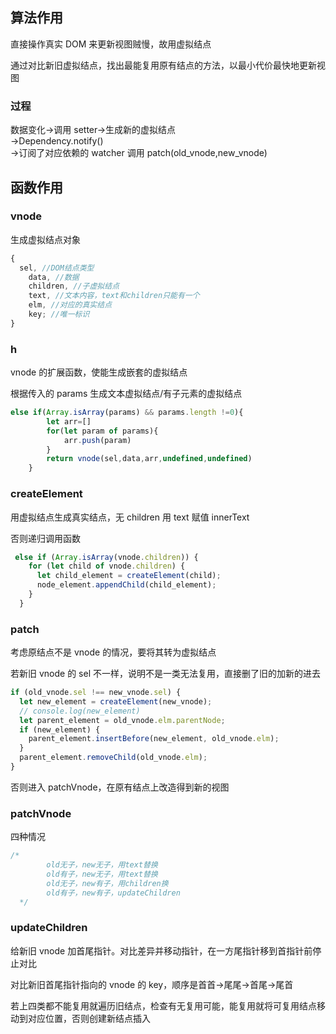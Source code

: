## 算法作用

直接操作真实 DOM 来更新视图贼慢，故用虚拟结点

通过对比新旧虚拟结点，找出最能复用原有结点的方法，以最小代价最快地更新视图

### 过程

数据变化->调用 setter->生成新的虚拟结点  
->Dependency.notify()  
->订阅了对应依赖的 watcher 调用 patch(old_vnode,new_vnode)

## 函数作用

### vnode

生成虚拟结点对象

```javascript
{
  sel, //DOM结点类型
    data, //数据
    children, //子虚拟结点
    text, //文本内容，text和children只能有一个
    elm, //对应的真实结点
    key; //唯一标识
}
```

### h

vnode 的扩展函数，使能生成嵌套的虚拟结点

根据传入的 params 生成文本虚拟结点/有子元素的虚拟结点

```javascript
else if(Array.isArray(params) && params.length !=0){
        let arr=[]
        for(let param of params){
            arr.push(param)
        }
        return vnode(sel,data,arr,undefined,undefined)
    }
```

### createElement

用虚拟结点生成真实结点，无 children 用 text 赋值 innerText

否则递归调用函数

```javascript
 else if (Array.isArray(vnode.children)) {
    for (let child of vnode.children) {
      let child_element = createElement(child);
      node_element.appendChild(child_element);
    }
  }
```

### patch

考虑原结点不是 vnode 的情况，要将其转为虚拟结点

若新旧 vnode 的 sel 不一样，说明不是一类无法复用，直接删了旧的加新的进去

```javascript
if (old_vnode.sel !== new_vnode.sel) {
  let new_element = createElement(new_vnode);
  // console.log(new_element)
  let parent_element = old_vnode.elm.parentNode;
  if (new_element) {
    parent_element.insertBefore(new_element, old_vnode.elm);
  }
  parent_element.removeChild(old_vnode.elm);
}
```

否则进入 patchVnode，在原有结点上改造得到新的视图

### patchVnode

四种情况

```javascript
/*    
        old无子，new无子，用text替换
        old有子，new无子，用text替换
        old无子，new有子，用children换
        old有子，new有子，updateChildren
  */
```

### updateChildren

给新旧 vnode 加首尾指针。对比差异并移动指针，在一方尾指针移到首指针前停止对比

对比新旧首尾指针指向的 vnode 的 key，顺序是首首->尾尾->首尾->尾首

若上四类都不能复用就遍历旧结点，检查有无复用可能，能复用就将可复用结点移动到对应位置，否则创建新结点插入
